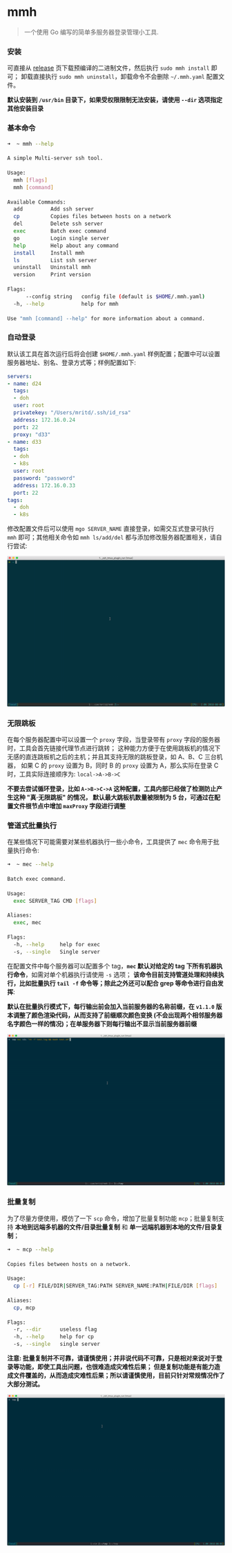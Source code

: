 # mmh

> 一个使用 Go 编写的简单多服务器登录管理小工具.

### 安装

可直接从 [release](https://github.com/mritd/mmh/releases) 页下载预编译的二进制文件，然后执行 `sudo mmh install` 即可；
卸载直接执行 `sudo mmh uninstall`，卸载命令不会删除 `~/.mmh.yaml` 配置文件。

**默认安装到 `/usr/bin` 目录下，如果受权限限制无法安装，请使用 `--dir` 选项指定其他安装目录**

### 基本命令

```sh
➜  ~ mmh --help

A simple Multi-server ssh tool.

Usage:
  mmh [flags]
  mmh [command]

Available Commands:
  add         Add ssh server
  cp          Copies files between hosts on a network
  del         Delete ssh server
  exec        Batch exec command
  go          Login single server
  help        Help about any command
  install     Install mmh
  ls          List ssh server
  uninstall   Uninstall mmh
  version     Print version

Flags:
      --config string   config file (default is $HOME/.mmh.yaml)
  -h, --help            help for mmh

Use "mmh [command] --help" for more information about a command.
```

### 自动登录 

默认该工具在首次运行后将会创建 `$HOME/.mmh.yaml` 样例配置；配置中可以设置服务器地址、别名、登录方式等；样例配置如下:

```yaml
servers:
- name: d24
  tags:
  - doh
  user: root
  privatekey: "/Users/mritd/.ssh/id_rsa"
  address: 172.16.0.24
  port: 22
  proxy: "d33"
- name: d33
  tags:
  - doh
  - k8s
  user: root
  password: "password"
  address: 172.16.0.33
  port: 22
tags:
  - doh
  - k8s
```

修改配置文件后可以使用 `mgo SERVER_NAME` 直接登录，如需交互式登录可执行 `mmh` 即可；其他相关命令如 `mmh ls/add/del` 
都与添加修改服务器配置相关，请自行尝试:

![mmh](img/mmh.gif)

### 无限跳板

在每个服务器配置中可以设置一个 `proxy` 字段，当登录带有 `proxy` 字段的服务器时，工具会首先链接代理节点进行跳转；
这种能力方便于在使用跳板机的情况下无感的直连跳板机之后的主机；并且其支持无限的跳板登录，如 A、B、C 三台机器，
如果 C 的 `proxy` 设置为 B，同时 B 的 `proxy` 设置为 A，那么实际在登录 C 时，工具实际连接顺序为: `local->A->B->C`

**不要去尝试循环登录，比如 `A->B->C->A` 这种配置，工具内部已经做了检测防止产生这种 "真·无限跳板" 的情况，
默认最大跳板机数量被限制为 5 台，可通过在配置文件根节点中增加 `maxProxy` 字段进行调整**

### 管道式批量执行

在某些情况下可能需要对某些机器执行一些小命令，工具提供了 `mec` 命令用于批量执行命令:

```sh
➜  ~ mec --help

Batch exec command.

Usage:
  exec SERVER_TAG CMD [flags]

Aliases:
  exec, mec

Flags:
  -h, --help     help for exec
  -s, --single   Single server
```

在配置文件中每个服务器可以配置多个 tag，**`mec` 默认对给定的 tag 下所有机器执行命令**，如需对单个机器执行请使用 `-s` 选项；
**该命令目前支持管道处理和持续执行，比如批量执行 `tail -f` 命令等；除此之外还可以配合 grep 等命令进行自由发挥**:

**默认在批量执行模式下，每行输出前会加入当前服务器的名称前缀，在 `v1.1.0` 版本调整了颜色渲染代码，从而支持了前缀顺次颜色变换
(不会出现两个相邻服务器名字颜色一样的情况)；在单服务器下则每行输出不显示当前服务器前缀**

![mec](img/mec.gif)

### 批量复制

为了尽量方便使用，模仿了一下 `scp` 命令，增加了批量复制功能 `mcp`；批量复制支持 **本地到远端多机器的文件/目录批量复制** 和
**单一远端机器到本地的文件/目录复制**；

```sh
➜  ~ mcp --help

Copies files between hosts on a network.

Usage:
  cp [-r] FILE/DIR|SERVER_TAG:PATH SERVER_NAME:PATH|FILE/DIR [flags]

Aliases:
  cp, mcp

Flags:
  -r, --dir      useless flag
  -h, --help     help for cp
  -s, --single   single server
```

**注意: 批量复制并不可靠，请谨慎使用；并非说代码不可靠，只是相对来说对于登录等功能，即使工具出问题，也很难造成灾难性后果；
但是复制功能是有能力造成文件覆盖的，从而造成灾难性后果；所以请谨慎使用，目前只针对常规情况作了大部分测试。**

![mcp](img/mcp.gif)
